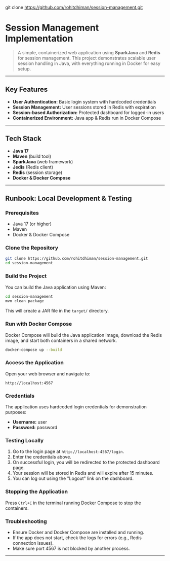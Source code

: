 git clone https://github.com/rohitdhiman/session-management.git

# Session Management Implementation

>A simple, containerized web application using **SparkJava** and **Redis** for session management. This project demonstrates scalable user session handling in Java, with everything running in Docker for easy setup.

---

## Key Features
- **User Authentication:** Basic login system with hardcoded credentials
- **Session Management:** User sessions stored in Redis with expiration
- **Session-based Authorization:** Protected dashboard for logged-in users
- **Containerized Environment:** Java app & Redis run in Docker Compose

---

## Tech Stack
- **Java 17**
- **Maven** (build tool)
- **SparkJava** (web framework)
- **Jedis** (Redis client)
- **Redis** (session storage)
- **Docker & Docker Compose**

---

## Runbook: Local Development & Testing

### Prerequisites
- Java 17 (or higher)
- Maven
- Docker & Docker Compose

### Clone the Repository
```sh
git clone https://github.com/rohitdhiman/session-management.git
cd session-management
```

### Build the Project
You can build the Java application using Maven:
```sh
cd session-management
mvn clean package
```
This will create a JAR file in the `target/` directory.

### Run with Docker Compose
Docker Compose will build the Java application image, download the Redis image, and start both containers in a shared network.
```sh
docker-compose up --build
```

### Access the Application
Open your web browser and navigate to:
```
http://localhost:4567
```

### Credentials
The application uses hardcoded login credentials for demonstration purposes:
- **Username:** user
- **Password:** password

### Testing Locally
1. Go to the login page at `http://localhost:4567/login`.
2. Enter the credentials above.
3. On successful login, you will be redirected to the protected dashboard page.
4. Your session will be stored in Redis and will expire after 15 minutes.
5. You can log out using the "Logout" link on the dashboard.

### Stopping the Application
Press `Ctrl+C` in the terminal running Docker Compose to stop the containers.

### Troubleshooting
- Ensure Docker and Docker Compose are installed and running.
- If the app does not start, check the logs for errors (e.g., Redis connection issues).
- Make sure port 4567 is not blocked by another process.

---